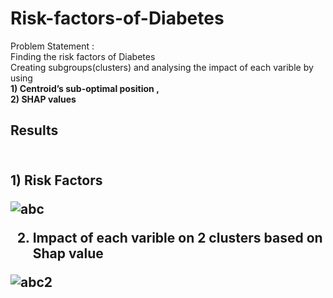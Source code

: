 # Risk-factors-of-Diabetes
Problem Statement :<br>
Finding the risk factors of Diabetes<br>
Creating subgroups(clusters) and analysing the impact of each varible by using <br>
<b>1) Centroid’s sub-optimal position <b>,<br>
<b>2) SHAP values <b>
 
<h2> Results <h2> <br>
1) Risk Factors<br>
 
 
 ![abc](https://user-images.githubusercontent.com/56559327/147824480-ce3d53aa-432f-49f0-89e3-41d5e48e7bf0.png)
 
 
2) Impact of each varible on 2 clusters based on Shap value <br>
 
 
 
 
 
 ![abc2](https://user-images.githubusercontent.com/56559327/147823780-65586203-5c6f-4e45-a146-2f336050996f.png)
  
 
  
